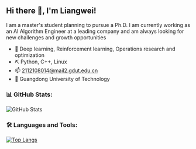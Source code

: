 ## Hi there 👋, I'm Liangwei!

I am a master's student planning to pursue a Ph.D. I am currently working as an AI Algorithm Engineer at a leading company and am always looking for new challenges and growth opportunities

- 🔭 Deep learning, Reinforcement learning, Operations research and optimization
- ⛏️ Python, C++, Linux
- 📫 2112108014@mail2.gdut.edu.cn
- 🏫 Guangdong University of Technology

### 📊 GitHub Stats:
![GitHub Stats](https://github-readme-stats.vercel.app/api?username=liangwei-0521&theme=tokyonight)

### 🛠️ Languages and Tools:
[![Top Langs](https://github-readme-stats.vercel.app/api/top-langs/?username=liangwei-0521&layout=compact&theme=tokyonight)](https://github.com/anuraghazra/github-readme-stats)

